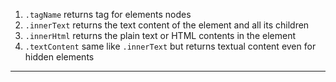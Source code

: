 1. `.tagName` returns tag for elements nodes
2. `.innerText` returns the text content of the element and all its children
3. `.innerHtml` returns the plain text or HTML contents in the element
4. `.textContent` same like `.innerText` but returns textual content even for hidden elements
---

